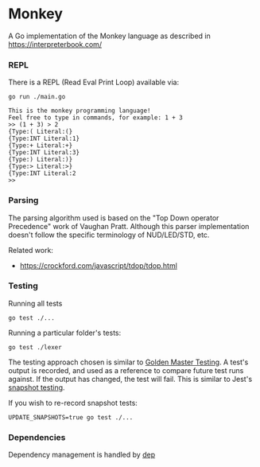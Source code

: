 Monkey
======

A Go implementation of the Monkey language as described in https://interpreterbook.com/

### REPL

There is a REPL (Read Eval Print Loop) available via:

```shell
go run ./main.go

This is the monkey programming language!
Feel free to type in commands, for example: 1 + 3
>> (1 + 3) > 2
{Type:( Literal:(}
{Type:INT Literal:1}
{Type:+ Literal:+}
{Type:INT Literal:3}
{Type:) Literal:)}
{Type:> Literal:>}
{Type:INT Literal:2
>>
```

### Parsing

The parsing algorithm used is based on the "Top Down operator Precedence" work of Vaughan Pratt. Although this parser
implementation doesn't follow the specific terminology of NUD/LED/STD, etc.

Related work:
- https://crockford.com/javascript/tdop/tdop.html

### Testing

Running all tests
```shell
go test ./...
```

Running a particular folder's tests:

```shell
go test ./lexer
```

The testing approach chosen is similar to [Golden Master Testing](https://en.wikipedia.org/wiki/Characterization_test).
A test's output is recorded, and used as a reference to compare future test runs against. If the output has changed, the
test will fail. This is similar to Jest's [snapshot testing](https://facebook.github.io/jest/docs/en/snapshot-testing.html).

If you wish to re-record snapshot tests:


```shell
UPDATE_SNAPSHOTS=true go test ./...
```

### Dependencies

Dependency management is handled by [dep](https://github.com/golang/dep)
